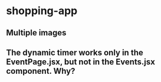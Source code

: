 # shopping-app

## Multiple images

## The dynamic timer works only in the EventPage.jsx, but not in the Events.jsx component.  Why?
